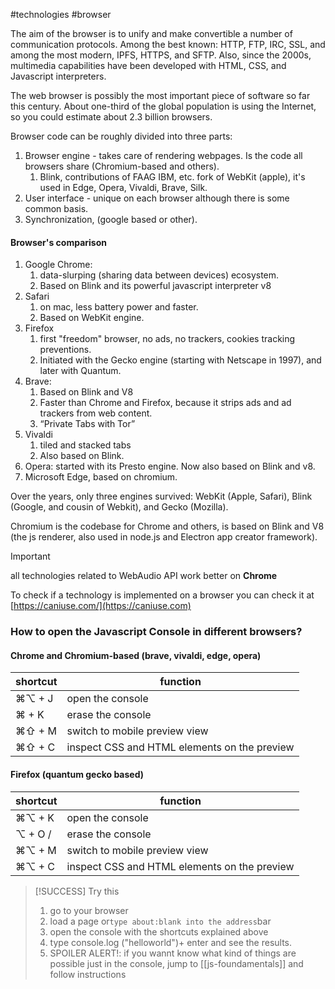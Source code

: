 #technologies  #browser 

 The aim of the browser is to unify and make convertible a number of communication protocols. Among the best known: HTTP, FTP, IRC, SSL, and among the most modern, IPFS, HTTPS, and SFTP. Also, since the 2000s, multimedia capabilities have been developed with HTML, CSS, and Javascript interpreters.

The web browser is possibly the most important piece of software so far this century. About one-third of the global population is using the Internet, so you could estimate about 2.3 billion browsers.

Browser code can be roughly divided into three parts:

1. Browser engine - takes care of rendering webpages. Is the code all browsers share (Chromium-based and others).
   1. Blink, contributions of FAAG IBM, etc. fork of WebKit (apple), it's used in Edge, Opera, Vivaldi, Brave, Silk.
2. User interface - unique on each browser although there is some common basis.
3. Synchronization, (google based or other).

#### Browser's comparison

1. Google Chrome:
   1. data-slurping (sharing data between devices) ecosystem.
   2. Based on Blink and its powerful javascript interpreter v8
2. Safari
   1. on mac, less battery power and faster.
   2. Based on WebKit engine.
3. Firefox
   1. first "freedom" browser, no ads, no trackers, cookies tracking preventions.
   2. Initiated with the Gecko engine (starting with Netscape in 1997), and later with Quantum.
4. Brave:
   1. Based on Blink and V8
   2. Faster than Chrome and Firefox, because it strips ads and ad trackers from web content.
   3. “Private Tabs with Tor”
5. Vivaldi
   1. tiled and stacked tabs
   2. Also based on Blink.
6. Opera: started with its Presto engine. Now also based on Blink and v8.
7. Microsoft Edge, based on chromium.

Over the years, only three engines survived: WebKit (Apple, Safari), Blink (Google, and cousin of Webkit), and Gecko (Mozilla).

Chromium is the codebase for Chrome and others, is based on Blink and V8 (the js renderer, also used in node.js and Electron app creator framework).

> [!IMPORTANT] 
> all technologies related to WebAudio API work better on **Chrome**

To check if a technology is implemented on a browser you can check it at [https://caniuse.com/](https://caniuse.com)

### How to open the Javascript Console in different browsers?

#### Chrome and Chromium-based (brave, vivaldi, edge, opera)

| shortcut | function                                     |
| -------- | -------------------------------------------- |
| ⌘⌥ + J   | open the console                             |
| ⌘ + K    | erase the console                            |
| ⌘⇧ + M   | switch to mobile preview view                |
| ⌘⇧ + C   | inspect CSS and HTML elements on the preview |

#### Firefox (quantum gecko based)

| shortcut | function                                     |
| -------- | -------------------------------------------- |
| ⌘⌥ + K   | open the console                             |
| ⌥ + O /  | erase the console                            |
| ⌘⌥ + M   | switch to mobile preview view                |
| ⌘⌥ + C   | inspect CSS and HTML elements on the preview |

> [!SUCCESS] Try this
> 1. go to your browser
> 2. load a page or` type about:blank into the address `bar
> 3. open the console with the shortcuts explained above
> 4. type console.log ("helloworld")+ enter and see the results.
> 5. SPOILER ALERT!: if you wannt know what kind of things are possible just in the console, jump to [[js-foundamentals]] and follow instructions


